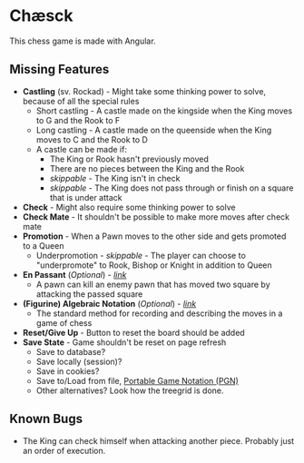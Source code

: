 # Chæsck

This chess game is made with Angular.

## Missing Features

- **Castling** (sv. Rockad) - Might take some thinking power to solve, because of all the special rules
  - Short castling - A castle made on the kingside when the King moves to G and the Rook to F
  - Long castling - A castle made on the queenside when the King moves to C and the Rook to D
  - A castle can be made if:
    - The King or Rook hasn't previously moved
    - There are no pieces between the King and the Rook
    - *skippable* - The King isn't in check
    - *skippable* - The King does not pass through or finish on a square that is under attack
- **Check** - Might also require some thinking power to solve
- **Check Mate** - It shouldn't be possible to make more moves after check mate
- **Promotion** - When a Pawn moves to the other side and gets promoted to a Queen
  - Underpromotion - *skippable* - The player can choose to "underpromote" to Rook, Bishop or Knight in addition to Queen
- **En Passant** (*Optional*) - [*link*](https://en.wikipedia.org/wiki/En_passant)
  - A pawn can kill an enemy pawn that has moved two square by attacking the passed square
- **(Figurine) Algebraic Notation** (*Optional*) - [*link*](https://en.wikipedia.org/wiki/Algebraic_notation_(chess))
  - The standard method for recording and describing the moves in a game of chess
- **Reset/Give Up** - Button to reset the board should be added
- **Save State** - Game shouldn't be reset on page refresh
  - Save to database?
  - Save locally (session)?
  - Save in cookies?
  - Save to/Load from file, [Portable Game Notation (PGN)](https://en.wikipedia.org/wiki/Portable_Game_Notation)
  - Other alternatives? Look how the treegrid is done.

## Known Bugs

- The King can check himself when attacking another piece. Probably just an order of execution.

